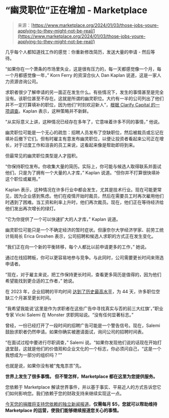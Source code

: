 <!--yml

category: 未分类

date: 2024-05-27 14:29:47

-->

# “幽灵职位”正在增加 - Marketplace

> 来源：[https://www.marketplace.org/2024/01/03/those-jobs-youre-applying-to-they-might-not-be-real/](https://www.marketplace.org/2024/01/03/those-jobs-youre-applying-to-they-might-not-be-real/)

几乎每个人都知道找工作的感觉：你重新修改简历，发送大量的申请 - 然后等待。

“如果你在一个萧条的市场里失业，这是很有压力的，每一天都感觉像一个月，每一个月都感觉像一年，” Korn Ferry 的资深合伙人 Dan Kaplan 说道，这是一家人力资源咨询公司。

求职者很少了解申请的另一面正在发生什么。有些情况下，发生的事情甚至是完全没有。该职位甚至不存在。这就是所谓的幽灵职位。大约有一半的公司列出了他们并不一定打算填补的职位，因为他们“时刻欢迎新人”，[根据 Clarify Capital 的一项调查](https://clarifycapital.com/job-seekers-beware-of-ghost-jobs-survey)。Kaplan 表示，这种策略并不新鲜。

“从实际意义上讲，这种情况已经存在多年了，它意味着许多不同的事情，” 他说。

幽灵职位可能是一个无心的疏忽：招聘人员发布了空缺职位，然后被裁员或忘记在填补后撤下它们。但有时雇主有意发布幽灵职位，以便让投资者看起来公司正在增长，对于过度工作和沮丧的员工来说，这看起来像是帮助即将到来。

但最常见的幽灵职位类型是人才囤积。

“你保持职位发布。你收集大量的简历。实际上，你可能与候选人取得联系并面试他们，只是为了拥有一个大量的人才库，” Kaplan 说道。“但你并不打算很快填补这个职位或雇用。”

Kaplan 表示，这种情况在许多行业中都会发生，尤其是技术行业。现在可能更常见，因为企业感到焦虑。他们在疫情开始时裁员，然后在需要员工时再次雇用他们时遇到了困难。当工资和利率上升时，他们再次裁员。现在，他们正在等待经济给他们发出再次增长的绿灯。

“它为你提供了一个可以快速扩大的人才库，” Kaplan 说道。

幽灵职位可能只是一个不确定经济的暂时症状。但康奈尔大学经济学家、前劳工统计局局长 Erica Groshen 表示，公司招聘和候选人求职的方式正在发生变化。

“我们正在向一个新的平衡转移，每个人都比以前申请更多的工作，” 她说。

通过在线招聘板，你可以更容易地参与竞争。与此同时，公司需要更长时间来筛选申请者。

“现在，对于雇主来说，把工作保持更长时间，查看更多简历是值得的，因为他们希望能找到更合适的工作者，” 她说。

在 2023 年，企业招聘的平均时间 [达到了历史最高水平](https://www.prnewswire.com/news-releases/new-research-shows-that-hiring-is-harder-than-ever-time-to-hire-increasing-significantly-for-almost-all-roles-301839785.html)，为 44 天，许多职位空缺三个月甚至更长时间。

“我希望我能说‘这里是作为求职者在这些广告中寻找真实与否的前三大红旗’，”职业专家 Vicki Salemi 在 Monster 求职网站说。“没有任何显著标志。”

曾经，一份已经打开了一段时间的招聘广告可能是一个警告信号。现在，Salemi 鼓励求职者仍然申请。如果你确实被邀请面试，询问公司的招聘时间表。

“在面试过程中要进行尽职调查，” Salemi 说。“如果你发现他们说的话现在开始打退堂鼓，这就是他们的价值观和企业文化的一个标志，你必须问自己，“这是一个我想成为一部分的组织吗？””

也就是说，如果你没有被“鬼鬼祟祟”先。

**世界上发生了很多事情。 但不管怎样，Marketplace 都在这里为您提供服务。**

您依赖于 Marketplace 解读世界事件，并以基于事实、平易近人的方式告诉您它们如何影响您。我们依赖于您的财政支持来继续实现这一点。

[今天您的捐赠将支持您依赖的独立新闻报道](https://support.marketplace.org/mkp-instory)。**仅需每月 $5，您就可以帮助维持 Marketplace 的运营，使我们能够继续报道您关心的事情。**

